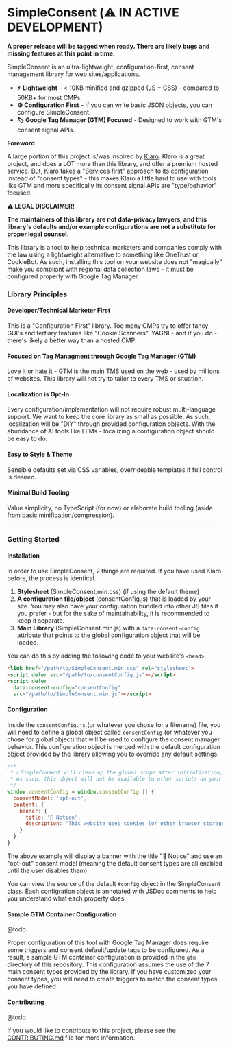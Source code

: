 # SimpleConsent (⚠️ IN ACTIVE DEVELOPMENT)

**A proper release will be tagged when ready. There are likely bugs and missing features at this point in time.**

SimpleConsent is an ultra-lightweight, configuration-first, consent management library for web sites/applications.

- **⚡️ Lightweight** - &lt; 10KB minified and gzipped (JS + CSS) - compared to 50KB+ for most CMPs.
- **⚙️ Configuration First** - If you can write basic JSON objects, you can configure SimpleConsent.
- **🏷️ Google Tag Manager (GTM) Focused** - Designed to work with GTM's consent signal APIs.

**Foreword**

A large portion of this project is/was inspired by [Klaro](https://klaro.org). Klaro is a great project, and does a LOT more than this library, and offer a premium hosted service. But, Klaro takes a "Services first" approach to its configuration instead of "consent types" - this makes Klaro a little hard to use with tools like GTM and more specifically its consent signal APIs are "type/behavior" focused.

**⚠️ LEGAL DISCLAIMER!** 

**The maintainers of this library are not data-privacy lawyers, and this library's defaults and/or example configurations are not a substitute for proper legal counsel**. 

This library is a tool to help technical marketers and companies comply with the law using a lightweight alternative to something like OneTrust or CookieBot. As such, installing this tool on your website does not "magically" make you compliant with regional data collection laws - it must be configured properly with Google Tag Manager. 

### Library Principles

#### Developer/Technical Marketer First
This is a "Configuration First" library. Too many CMPs try to offer fancy GUI's and tertiary features like "Cookie Scanners". YAGNI - and if you do - there's likely a better way than a hosted CMP. 

#### Focused on Tag Managment through Google Tag Manager (GTM)
Love it or hate it - GTM is the main TMS used on the web - used by millions of websites. This library will not try to tailor to every TMS or situation.

#### Localization is Opt-In
Every configuration/implementation will not require robust multi-language support. We want to keep the core library as small as possible. As such, localization will be "DIY" through provided configuration objects. With the abundance of AI tools like LLMs - localizing a configuration object should be easy to do.

#### Easy to Style & Theme
Sensible defaults set via CSS variables, overrideable templates if full control is desired.

#### Minimal Build Tooling
Value simplicity, no TypeScript (for now) or elaborate build tooling (aside from basic minification/compression). 

---

### Getting Started

#### Installation

In order to use SimpleConsent, 2 things are required. If you have used Klaro before, the process is identical.

1. **Stylesheet** (SimpleConsent.min.css) (if using the default theme)
2. **A configuration file/object** (consentConfig.js) that is loaded by your site. You may also have your configuration bundled into other JS files if you prefer - but for the sake of maintainability, it is recommended to keep it separate.
3. **Main Library** (SimpleConsent.min.js) with a `data-consent-config` attribute that points to the global configuration object that will be loaded. 

You can do this by adding the following code to your website's `<head>`.

```html
<link href="/path/to/SimpleConsent.min.css" rel="stylesheet">
<script defer src="/path/to/consentConfig.js"></script>
<script defer
  data-consent-config="consentConfig"
  src="/path/to/SimpleConsent.min.js"></script>
```

#### Configuration

Inside the `consentConfig.js` (or whatever you chose for a filename) file, you will need to define a global object called `consentConfig` (or whatever you chose for global object) that will be used to configure the consent manager behavior. This configuration object is merged with the default configuration object provided by the library allowing you to override any default settings. 

```javascript
/** 
 * ℹ️ SimpleConsent will clean up the global scope after initialization, 
 * As such, this object will not be available to other scripts on your page.
 */
window.consentConfig = window.consentConfig || {
  consentModel: 'opt-out',
  content: {
    banner: {
      title: '🍪 Notice',
      description: 'This website uses cookies (or other browser storage) to deliver our services and/or analyze our website usage.',
    }
  }
}
```

The above example will display a banner with the title "🍪 Notice" and use an "opt-out" consent model (meaning the default consent types are all enabled until the user disables them).

You can view the source of the default `#config` object in the SimpleConsent class. Each configration object is annotated with JSDoc comments to help you understand what each property does.

#### Sample GTM Container Configuration

@todo

Proper configuration of this tool with Google Tag Manager does require some triggers and consent default/update tags to be configured. As a result, a sample GTM container configuration is provided in the `gtm` directory of this repository. This configuration assumes the use of the 7 main consent types provided by the library. If you have customized your consent types, you will need to create triggers to match the consent types you have defined.

#### Contributing

@todo

If you would like to contribute to this project, please see the [CONTRIBUTING.md](CONTRIBUTING.md) file for more information.